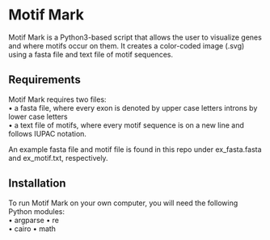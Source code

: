 # Motif Mark

Motif Mark is a Python3-based script that allows the user to visualize genes and where motifs occur on them. It creates a color-coded image (.svg) using a fasta file and text file of motif sequences.

## Requirements

Motif Mark requires two files:   
• a fasta file, where every exon is denoted by upper case letters introns by lower case letters  
• a text file of motifs, where every motif sequence is on a new line and follows IUPAC notation.  

An example fasta file and motif file is found in this repo under ex_fasta.fasta and ex_motif.txt, respectively.

## Installation

To run Motif Mark on your own computer, you will need the following Python modules:  
• argparse 
• re  
• cairo 
• math 

